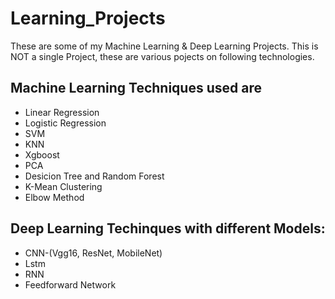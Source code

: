 # Learning_Projects
These are some of my Machine Learning & Deep Learning Projects. This is NOT a single Project, these are various pojects on following technologies.

## Machine Learning Techniques used are
- Linear Regression
- Logistic Regression
- SVM 
- KNN
- Xgboost
- PCA
- Desicion Tree and Random Forest
- K-Mean Clustering
- Elbow Method

## Deep Learning Techinques with different Models:
- CNN-(Vgg16, ResNet, MobileNet)
- Lstm
- RNN
- Feedforward Network




